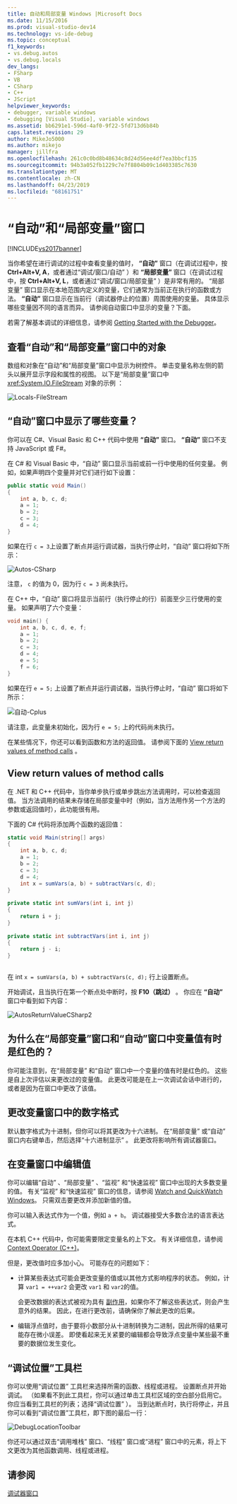 ```yaml
---
title: 自动和局部变量 Windows |Microsoft Docs
ms.date: 11/15/2016
ms.prod: visual-studio-dev14
ms.technology: vs-ide-debug
ms.topic: conceptual
f1_keywords:
- vs.debug.autos
- vs.debug.locals
dev_langs:
- FSharp
- VB
- CSharp
- C++
- JScript
helpviewer_keywords:
- debugger, variable windows
- debugging [Visual Studio], variable windows
ms.assetid: bb6291e1-596d-4af0-9f22-5fd713d6b84b
caps.latest.revision: 29
author: MikeJo5000
ms.author: mikejo
manager: jillfra
ms.openlocfilehash: 261c0c0bd8b48634c8d24d56ee4df7ea3bbcf135
ms.sourcegitcommit: 94b3a052fb1229c7e7f8804b09c1d403385c7630
ms.translationtype: MT
ms.contentlocale: zh-CN
ms.lasthandoff: 04/23/2019
ms.locfileid: "68161751"
---
```

# <a name="autos-and-locals-windows"></a>“自动”和“局部变量”窗口
[!INCLUDE[vs2017banner](../includes/vs2017banner.md)]

当你希望在进行调试的过程中查看变量的值时， **“自动”** 窗口（在调试过程中，按 **Ctrl+Alt+V, A**，或者通过“调试/窗口/自动”  ）和 **“局部变量”** 窗口（在调试过程中，按 **Ctrl+Alt+V, L**，或者通过“调试/窗口/局部变量”  ）是非常有用的。 “局部变量”  窗口显示在本地范围内定义的变量，它们通常为当前正在执行的函数或方法。 **“自动”** 窗口显示在当前行（调试器停止的位置）周围使用的变量。 具体显示哪些变量因不同的语言而异。 请参阅自动窗口中显示的变量？下面。  
  
 若需了解基本调试的详细信息，请参阅 [Getting Started with the Debugger](../debugger/getting-started-with-the-debugger.md)。  
  
## <a name="looking-at-objects-in-the-autos-and-locals-windows"></a>查看“自动”和“局部变量”窗口中的对象  
 数组和对象在“自动”和“局部变量”窗口中显示为树控件。 单击变量名称左侧的箭头以展开显示字段和属性的视图。 以下是“局部变量”窗口中 <xref:System.IO.FileStream> 对象的示例  ：  
  
 ![Locals&#45;FileStream](../debugger/media/locals-filestream.png "Locals-FileStream")  
  
## <a name="what-variables-appear-in-the-autos-window"></a>“自动”窗口中显示了哪些变量？  
 你可以在 C#、Visual Basic 和 C++ 代码中使用 **“自动”** 窗口。 **“自动”** 窗口不支持 JavaScript 或 F#。  
  
 在 C# 和 Visual Basic 中，“自动”  窗口显示当前或前一行中使用的任何变量。 例如，如果声明四个变量并对它们进行如下设置：  
  
```csharp  
public static void Main()  
{  
    int a, b, c, d;  
    a = 1;  
    b = 2;  
    c = 3;  
    d = 4;  
}  
```  
  
 如果在行 `c = 3`上设置了断点并运行调试器，当执行停止时，“自动”  窗口将如下所示：  
  
 ![Autos&#45;CSharp](../debugger/media/autos-csharp.png "Autos-CSharp")  
  
 注意， `c` 的值为 0，因为行 `c = 3` 尚未执行。  
  
 在 C++ 中，“自动”  窗口将显示当前行（执行停止的行）前面至少三行使用的变量。 如果声明了六个变量：  
  
```cpp  
void main() {  
    int a, b, c, d, e, f;  
    a = 1;  
    b = 2;  
    c = 3;  
    d = 4;  
    e = 5;  
    f = 6;  
}  
```  
  
 如果在行 `e = 5;` 上设置了断点并运行调试器，当执行停止时，“自动”  窗口将如下所示：  
  
 ![自动&#45;Cplus](../debugger/media/autos-cplus.png "自动 Cplus")  
  
 请注意，此变量未初始化，因为行 `e = 5;` 上的代码尚未执行。  
  
 在某些情况下，你还可以看到函数和方法的返回值。 请参阅下面的 [View return values of method calls](#bkmk_returnValue) 。  
  
## <a name="bkmk_returnValue"></a> View return values of method calls  
 在 .NET 和 C++ 代码中，当你单步执行或单步跳出方法调用时，可以检查返回值。 当方法调用的结果未存储在局部变量中时（例如，当方法用作另一个方法的参数或返回值时），此功能很有用。  
  
 下面的 C# 代码将添加两个函数的返回值：  
  
```csharp  
static void Main(string[] args)  
{  
    int a, b, c, d;  
    a = 1;  
    b = 2;  
    c = 3;  
    d = 4;  
    int x = sumVars(a, b) + subtractVars(c, d);  
}  
  
private static int sumVars(int i, int j)  
{  
    return i + j;  
}  
  
private static int subtractVars(int i, int j)  
{  
    return j - i;  
}  
  
```  
  
 在 int `x = sumVars(a, b) + subtractVars(c, d);` 行上设置断点。  
  
 开始调试，且当执行在第一个断点处中断时，按 **F10（跳过）** 。 你应在 **“自动”** 窗口中看到如下内容：  
  
 ![AutosReturnValueCSharp2](../debugger/media/autosreturnvaluecsharp2.png "AutosReturnValueCSharp2")  
  
## <a name="why-are-variable-values-sometimes-red-in-locals-and-autos-windows"></a>为什么在“局部变量”窗口和“自动”窗口中变量值有时是红色的？  
 你可能注意到，在“局部变量”  和“自动”  窗口中一个变量的值有时是红色的。 这些是自上次评估以来更改过的变量值。 此更改可能是在上一次调试会话中进行的，或者是因为在窗口中更改了该值。  
  
## <a name="changing-the-numeric-format-of-a-variable-window"></a>更改变量窗口中的数字格式  
 默认数字格式为十进制，但你可以将其更改为十六进制。 在“局部变量”  或“自动”  窗口内右键单击，然后选择“十六进制显示”  。 此更改将影响所有调试器窗口。  
  
## <a name="editing-a-value-in-a-variable-window"></a>在变量窗口中编辑值  
 你可以编辑“自动”  、“局部变量”  、“监视”  和“快速监视”  窗口中出现的大多数变量的值。 有关“监视”  和“快速监视”  窗口的信息，请参阅 [Watch and QuickWatch Windows](../debugger/watch-and-quickwatch-windows.md)。 只需双击要更改并添加新值的值。  
  
 你可以输入表达式作为一个值，例如 `a + b`。 调试器接受大多数合法的语言表达式。  
  
 在本机 C++ 代码中，你可能需要限定变量名的上下文。 有关详细信息，请参阅 [Context Operator (C++)](../debugger/context-operator-cpp.md)。  
  
 但是，更改值时应多加小心。 可能存在的问题如下：  
  
- 计算某些表达式可能会更改变量的值或以其他方式影响程序的状态。 例如，计算 `var1 = ++var2` 会更改 `var1` 和 `var2`的值。  
  
     会更改数据的表达式被视为具有 [副作用](https://en.wikipedia.org/wiki/Side_effect_\(computer_science\))，如果你不了解这些表达式，则会产生意外的结果。 因此，在进行更改前，请确保你了解此更改的后果。  
  
- 编辑浮点值时，由于要将小数部分从十进制转换为二进制，因此所得的结果可能存在微小误差。 即使看起来无关紧要的编辑都会导致浮点变量中某些最不重要的数据位发生变化。  
  
## <a name="debug-location-toolbar"></a>“调试位置”工具栏  
 你可以使用“调试位置”  工具栏来选择所需的函数、线程或进程。 设置断点并开始调试。 （如果看不到此工具栏，你可以通过单击工具栏区域的空白部分启用它。 你应当看到工具栏的列表；选择“调试位置”  ）。 当到达断点时，执行将停止，并且你可以看到“调试位置”工具栏，即下图的最后一行：  
  
 ![DebugLocationToolbar](../debugger/media/debuglocationtoolbar.png "DebugLocationToolbar")  
  
 你还可以通过双击“调用堆栈”  窗口、“线程”  窗口或“进程”  窗口中的元素，将上下文更改为其他函数调用、线程或进程。  
  
## <a name="see-also"></a>请参阅  
 [调试器窗口](../debugger/debugger-windows.md)
